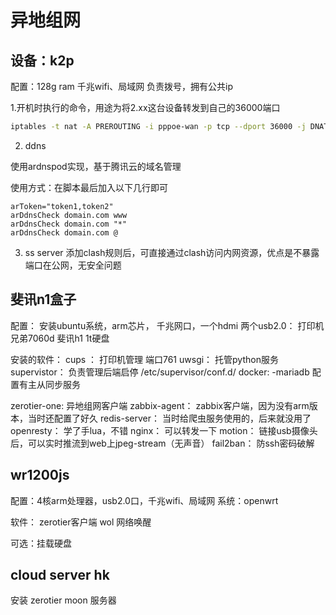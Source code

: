 # 异地组网


## 设备：k2p
配置：128g ram 千兆wifi、局域网
负责拨号，拥有公共ip

1.开机时执行的命令，用途为将2.xx这台设备转发到自己的36000端口

```bash
iptables -t nat -A PREROUTING -i pppoe-wan -p tcp --dport 36000 -j DNAT --to-destination 192.168.2.xx:22
```

2. ddns

使用ardnspod实现，基于腾讯云的域名管理

使用方式：在脚本最后加入以下几行即可
```
arToken="token1,token2"
arDdnsCheck domain.com www
arDdnsCheck domain.com "*"
arDdnsCheck domain.com @
```

3. ss server
添加clash规则后，可直接通过clash访问内网资源，优点是不暴露端口在公网，无安全问题


## 斐讯n1盒子
配置：
安装ubuntu系统，arm芯片，
千兆网口，一个hdmi
两个usb2.0：
    打印机 兄弟7060d
    斐讯h1 1t硬盘


安装的软件：
cups ： 打印机管理  端口761
uwsgi： 托管python服务
supervistor： 负责管理后端启停   /etc/supervisor/conf.d/
docker: 
    -mariadb  配置有主从同步服务

zerotier-one: 异地组网客户端
zabbix-agent： zabbix客户端，因为没有arm版本，当时还配置了好久
redis-server： 当时给爬虫服务使用的，后来就没用了
openresty： 学了手lua，不错
nginx： 可以转发一下
motion： 链接usb摄像头后，可以实时推流到web上jpeg-stream（无声音）
fail2ban： 防ssh密码破解

## wr1200js

配置：4核arm处理器，usb2.0口，千兆wifi、局域网
系统：openwrt

软件：
zerotier客户端
wol 网络唤醒

可选：挂载硬盘

## cloud server hk

安装 zerotier moon 服务器

